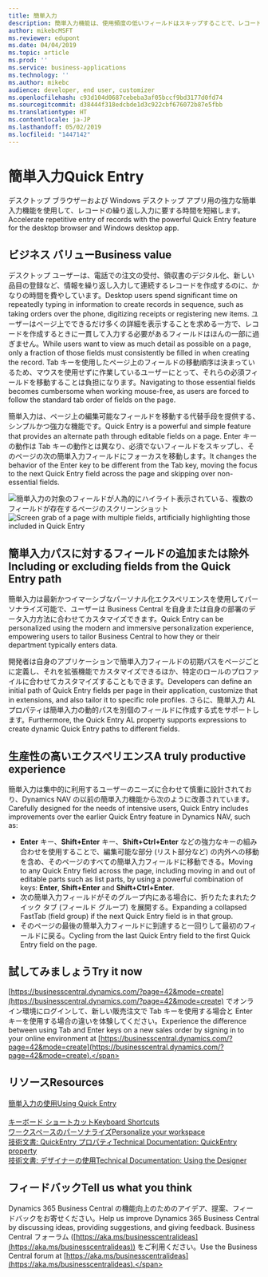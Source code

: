 ```yaml
---
title: 簡単入力
description: 簡単入力機能は、使用頻度の低いフィールドはスキップすることで、レコードの繰り返し入力に要する時間を短縮します。
author: mikebcMSFT
ms.reviewer: edupont
ms.date: 04/04/2019
ms.topic: article
ms.prod: ''
ms.service: business-applications
ms.technology: ''
ms.author: mikebc
audience: developer, end user, customizer
ms.openlocfilehash: c93d104d0687cebeba3af05bccf9bd3177d0fd74
ms.sourcegitcommit: d38444f318edcbde1d3c922cbf676072b87e5fbb
ms.translationtype: HT
ms.contentlocale: ja-JP
ms.lasthandoff: 05/02/2019
ms.locfileid: "1447142"
---
```

# <a name="quick-entry"></a><span data-ttu-id="0a2ae-103">簡単入力</span><span class="sxs-lookup"><span data-stu-id="0a2ae-103">Quick Entry</span></span>
<span data-ttu-id="0a2ae-104">デスクトップ ブラウザーおよび Windows デスクトップ アプリ用の強力な簡単入力機能を使用して、レコードの繰り返し入力に要する時間を短縮します。</span><span class="sxs-lookup"><span data-stu-id="0a2ae-104">Accelerate repetitive entry of records with the powerful Quick Entry feature for the desktop browser and Windows desktop app.</span></span>

## <a name="business-value"></a><span data-ttu-id="0a2ae-105">ビジネス バリュー</span><span class="sxs-lookup"><span data-stu-id="0a2ae-105">Business value</span></span>
<span data-ttu-id="0a2ae-106">デスクトップ ユーザーは、電話での注文の受付、領収書のデジタル化、新しい品目の登録など、情報を繰り返し入力して連続するレコードを作成するのに、かなりの時間を費やしています。</span><span class="sxs-lookup"><span data-stu-id="0a2ae-106">Desktop users spend significant time on repeatedly typing in information to create records in sequence, such as taking orders over the phone, digitizing receipts or registering new items.</span></span> <span data-ttu-id="0a2ae-107">ユーザーはページ上でできるだけ多くの詳細を表示することを求める一方で、レコードを作成するときに一貫して入力する必要があるフィールドはほんの一部に過ぎません。</span><span class="sxs-lookup"><span data-stu-id="0a2ae-107">While users want to view as much detail as possible on a page, only a fraction of those fields must consistently be filled in when creating the record.</span></span> <span data-ttu-id="0a2ae-108">Tab キーを使用したページ上のフィールドの移動順序は決まっているため、マウスを使用せずに作業しているユーザーにとって、それらの必須フィールドを移動することは負担になります。</span><span class="sxs-lookup"><span data-stu-id="0a2ae-108">Navigating to those essential fields becomes cumbersome when working mouse-free, as users are forced to follow the standard tab order of fields on the page.</span></span>

<span data-ttu-id="0a2ae-109">簡単入力は、ページ上の編集可能なフィールドを移動する代替手段を提供する、シンプルかつ強力な機能です。</span><span class="sxs-lookup"><span data-stu-id="0a2ae-109">Quick Entry is a powerful and simple feature that provides an alternate path through editable fields on a page.</span></span> <span data-ttu-id="0a2ae-110">Enter キーの動作は Tab キーの動作とは異なり、必須でないフィールドをスキップし、そのページの次の簡単入力フィールドにフォーカスを移動します。</span><span class="sxs-lookup"><span data-stu-id="0a2ae-110">It changes the behavior of the Enter key to be different from the Tab key, moving the focus to the next Quick Entry field across the page and skipping over non-essential fields.</span></span>

<span data-ttu-id="0a2ae-111">![簡単入力の対象のフィールドが人為的にハイライト表示されている、複数のフィールドが存在するページのスクリーンショット](media/quick-entry-animated.gif "簡単入力の対象のフィールドが人為的にハイライト表示されている文書ページ")</span><span class="sxs-lookup"><span data-stu-id="0a2ae-111">![Screen grab of a page with multiple fields, artificially highlighting those included in Quick Entry](media/quick-entry-animated.gif "A document page artificially highlighting Quick Entry fields")</span></span>

## <a name="including-or-excluding-fields-from-the-quick-entry-path"></a><span data-ttu-id="0a2ae-112">簡単入力パスに対するフィールドの追加または除外</span><span class="sxs-lookup"><span data-stu-id="0a2ae-112">Including or excluding fields from the Quick Entry path</span></span>
<span data-ttu-id="0a2ae-113">簡単入力は最新かつイマーシブなパーソナル化エクスペリエンスを使用してパーソナライズ可能で、ユーザーは Business Central を自身または自身の部署のデータ入力方法に合わせてカスタマイズできます。</span><span class="sxs-lookup"><span data-stu-id="0a2ae-113">Quick Entry can be personalized using the modern and immersive personalization experience, empowering users to tailor Business Central to how they or their department typically enters data.</span></span>

<span data-ttu-id="0a2ae-114">開発者は自身のアプリケーションで簡単入力フィールドの初期パスをページごとに定義し、それを拡張機能でカスタマイズできるほか、特定のロールのプロファイルに合わせてカスタマイズすることもできます。</span><span class="sxs-lookup"><span data-stu-id="0a2ae-114">Developers can define an initial path of Quick Entry fields per page in their application, customize that in extensions, and also tailor it to specific role profiles.</span></span> <span data-ttu-id="0a2ae-115">さらに、簡単入力 AL プロパティは簡単入力の動的パスを別個のフィールドに作成する式をサポートします。</span><span class="sxs-lookup"><span data-stu-id="0a2ae-115">Furthermore, the Quick Entry AL property supports expressions to create dynamic Quick Entry paths to different fields.</span></span>

## <a name="a-truly-productive-experience"></a><span data-ttu-id="0a2ae-116">生産性の高いエクスペリエンス</span><span class="sxs-lookup"><span data-stu-id="0a2ae-116">A truly productive experience</span></span>
<span data-ttu-id="0a2ae-117">簡単入力は集中的に利用するユーザーのニーズに合わせて慎重に設計されており、Dynamics NAV の以前の簡単入力機能から次のように改善されています。</span><span class="sxs-lookup"><span data-stu-id="0a2ae-117">Carefully designed for the needs of intensive users, Quick Entry includes improvements over the earlier Quick Entry feature in Dynamics NAV, such as:</span></span>

- <span data-ttu-id="0a2ae-118">**Enter** キー、**Shift+Enter** キー、**Shift+Ctrl+Enter** などの強力なキーの組み合わせを使用することで、編集可能な部分 (リスト部分など) の内外への移動を含め、そのページのすべての簡単入力フィールドに移動できる。</span><span class="sxs-lookup"><span data-stu-id="0a2ae-118">Moving to any Quick Entry field across the page, including moving in and out of editable parts such as list parts, by using a powerful combination of keys: **Enter**, **Shift+Enter** and **Shift+Ctrl+Enter**.</span></span>
- <span data-ttu-id="0a2ae-119">次の簡単入力フィールドがそのグループ内にある場合に、折りたたまれたクイック タブ (フィールド グループ) を展開する。</span><span class="sxs-lookup"><span data-stu-id="0a2ae-119">Expanding a collapsed FastTab (field group) if the next Quick Entry field is in that group.</span></span>
- <span data-ttu-id="0a2ae-120">そのページの最後の簡単入力フィールドに到達すると一回りして最初のフィールドに戻る。</span><span class="sxs-lookup"><span data-stu-id="0a2ae-120">Cycling from the last Quick Entry field to the first Quick Entry field on the page.</span></span>
 
## <a name="try-it-now"></a><span data-ttu-id="0a2ae-121">試してみましょう</span><span class="sxs-lookup"><span data-stu-id="0a2ae-121">Try it now</span></span>
<span data-ttu-id="0a2ae-122">[https://businesscentral.dynamics.com/?page=42&mode=create](https://businesscentral.dynamics.com/?page=42&mode=create) でオンライン環境にログインして、新しい販売注文で Tab キーを使用する場合と Enter キーを使用する場合の違いを体験してください。</span><span class="sxs-lookup"><span data-stu-id="0a2ae-122">Experience the difference between using Tab and Enter keys on a new sales order by signing in to your online environment at [https://businesscentral.dynamics.com/?page=42&mode=create](https://businesscentral.dynamics.com/?page=42&mode=create).</span></span>

## <a name="resources"></a><span data-ttu-id="0a2ae-123">リソース</span><span class="sxs-lookup"><span data-stu-id="0a2ae-123">Resources</span></span>
[<span data-ttu-id="0a2ae-124">簡単入力の使用</span><span class="sxs-lookup"><span data-stu-id="0a2ae-124">Using Quick Entry</span></span>](https://docs.microsoft.com/dynamics365/business-central/ui-enter-data#QuickEntry)<br>  
[<span data-ttu-id="0a2ae-125">キーボード ショートカット</span><span class="sxs-lookup"><span data-stu-id="0a2ae-125">Keyboard Shortcuts</span></span>](https://aka.ms/bckeys)  <br>
[<span data-ttu-id="0a2ae-126">ワークスペースのパーソナライズ</span><span class="sxs-lookup"><span data-stu-id="0a2ae-126">Personalize your workspace</span></span>](https://docs.microsoft.com/dynamics365/business-central/ui-personalization-user)  <br>
[<span data-ttu-id="0a2ae-127">技術文書: QuickEntry プロパティ</span><span class="sxs-lookup"><span data-stu-id="0a2ae-127">Technical Documentation: QuickEntry property</span></span>](https://docs.microsoft.com/dynamics365/business-central/dev-itpro/developer/properties/devenv-quickentry-property)  <br>
[<span data-ttu-id="0a2ae-128">技術文書: デザイナーの使用</span><span class="sxs-lookup"><span data-stu-id="0a2ae-128">Technical Documentation: Using the Designer</span></span>](https://docs.microsoft.com/dynamics365/business-central/dev-itpro/developer/devenv-inclient-designer)  

## <a name="tell-us-what-you-think"></a><span data-ttu-id="0a2ae-129">フィードバック</span><span class="sxs-lookup"><span data-stu-id="0a2ae-129">Tell us what you think</span></span>
<span data-ttu-id="0a2ae-130">Dynamics 365 Business Central の機能向上のためのアイデア、提案、フィードバックをお寄せください。</span><span class="sxs-lookup"><span data-stu-id="0a2ae-130">Help us improve Dynamics 365 Business Central by discussing ideas, providing suggestions, and giving feedback.</span></span> <span data-ttu-id="0a2ae-131">Business Central フォーラム ([https://aka.ms/businesscentralideas](https://aka.ms/businesscentralideas)) をご利用ください。</span><span class="sxs-lookup"><span data-stu-id="0a2ae-131">Use the Business Central forum at [https://aka.ms/businesscentralideas](https://aka.ms/businesscentralideas).</span></span>
